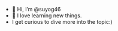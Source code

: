 - 👋 Hi, I’m @suyog46
- 👀 I love learning new things.
- I get curious to dive more into the topic:)

<!---
suyog46/suyog46 is a ✨ special ✨ repository because its `README.md` (this file) appears on your GitHub profile.
You can click the Preview link to take a look at your changes.
--->

